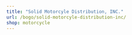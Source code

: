 ```yaml
---
title: "Solid Motorcyle Distribution, INC."
url: /bogo/solid-motorcyle-distribution-inc/
shop: motorcycle
---
```

